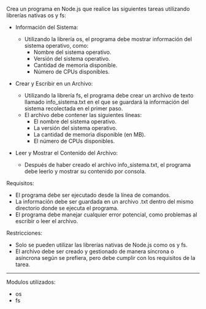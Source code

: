 Crea un programa en Node.js que realice las siguientes tareas utilizando librerías nativas os y fs:

-   Información del Sistema:

    -   Utilizando la librería os, el programa debe mostrar información del sistema operativo, como:
        -   Nombre del sistema operativo.
        -   Versión del sistema operativo.
        -   Cantidad de memoria disponible.
        -   Número de CPUs disponibles.

-   Crear y Escribir en un Archivo:

    -   Utilizando la librería fs, el programa debe crear un archivo de texto llamado info_sistema.txt en el que se guardará la información del sistema recolectada en el primer paso.
    -   El archivo debe contener las siguientes líneas:
        -   El nombre del sistema operativo.
        -   La versión del sistema operativo.
        -   La cantidad de memoria disponible (en MB).
        -   El número de CPUs disponibles.

-   Leer y Mostrar el Contenido del Archivo:
    -   Después de haber creado el archivo info_sistema.txt, el programa debe leerlo y mostrar su contenido por consola.

Requisitos:

-   El programa debe ser ejecutado desde la línea de comandos.
-   La información debe ser guardada en un archivo .txt dentro del mismo directorio donde se ejecuta el programa.
-   El programa debe manejar cualquier error potencial, como problemas al escribir o leer el archivo.

Restricciones:

-   Solo se pueden utilizar las librerías nativas de Node.js como os y fs.
-   El archivo debe ser creado y gestionado de manera síncrona o asíncrona según se prefiera, pero debe cumplir con los requisitos de la tarea.

---

Modulos utilizados:

-   os
-   fs
